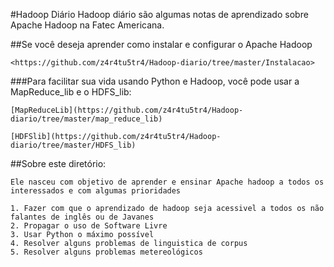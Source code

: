 #Hadoop Diário
Hadoop diário são algumas notas de aprendizado sobre Apache Hadoop na Fatec Americana.

##Se você deseja aprender como instalar e configurar o Apache Hadoop

	<https://github.com/z4r4tu5tr4/Hadoop-diario/tree/master/Instalacao>

###Para facilitar sua vida usando Python e Hadoop, você pode usar a MapReduce_lib e o HDFS_lib:

	[MapReduceLib](https://github.com/z4r4tu5tr4/Hadoop-diario/tree/master/map_reduce_lib)
	
	[HDFSlib](https://github.com/z4r4tu5tr4/Hadoop-diario/tree/master/HDFS_lib)


##Sobre este diretório:

	Ele nasceu com objetivo de aprender e ensinar Apache hadoop a todos os interessados e com algumas prioridades

	1. Fazer com que o aprendizado de hadoop seja acessivel a todos os não falantes de inglês ou de Javanes
	2. Propagar o uso de Software Livre
	3. Usar Python o máximo possível
	4. Resolver alguns problemas de linguistica de corpus
	5. Resolver alguns problemas metereológicos
